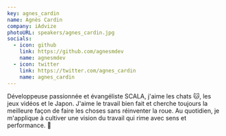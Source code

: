 ```yaml
---
key: agnes_cardin
name: Agnès Cardin
company: iAdvize
photoURL: speakers/agnes_cardin.jpg
socials:
  - icon: github
    link: https://github.com/agnesmdev
    name: agnesmdev
  - icon: twitter
    link: https://twitter.com/agnes_cardin
    name: agnes_cardin
---
```


Développeuse passionnée et évangéliste SCALA, j'aime les chats 🐱, les jeux vidéos et le Japon. J'aime le travail bien fait et cherche toujours la meilleure façon de faire les choses sans réinventer la roue. Au quotidien, je m'applique à cultiver une vision du travail qui rime avec sens et performance. 🌟